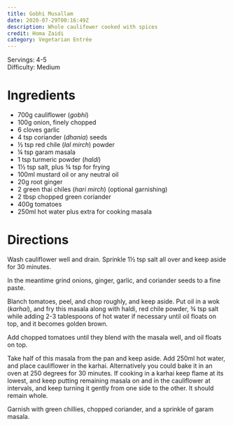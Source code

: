 ```yaml
---
title: Gobhi Musallam
date: 2020-07-29T00:16:49Z
description: Whole caulifower cooked with spices
credit: Homa Zaidi
category: Vegetarian Entrée
---
```

Servings: 4-5  
Difficulty: Medium  

# Ingredients
* 700g cauliflower (_gobhi_)
* 100g onion, finely chopped
* 6 cloves garlic
* 4 tsp coriander (_dhania_) seeds 
* ½ tsp red chile (_lal mirch_) powder
* ¼ tsp garam masala 
* 1 tsp turmeric powder (_haldi_)
* 1½ tsp salt, plus ¾ tsp for frying
* 100ml mustard oil or any neutral oil
* 20g root ginger
* 2 green thai chiles (_hari mirch_) (optional garnishing)
* 2 tbsp chopped green coriander
* 400g tomatoes 
* 250ml hot water plus extra for cooking masala

# Directions
Wash cauliflower well and drain. Sprinkle 1½ tsp salt all over and keep aside for 30 minutes. 

In the meantime grind onions, ginger, garlic, and coriander seeds to a fine paste. 

Blanch tomatoes, peel, and chop roughly, and keep aside. Put oil in a wok (_karhai_), and fry this masala along with haldi, red chile powder, ¾ tsp salt while adding 2-3 tablespoons of hot water if necessary until oil floats on top, and it becomes golden brown. 

Add chopped tomatoes until they blend with the masala well, and oil floats on top.

Take half of this masala from the pan and keep aside. Add 250ml hot water, and place cauliflower in the karhai. Alternatively you could bake it in an oven at 250 degrees for 30 minutes. If cooking in a karhai keep flame at its lowest, and keep putting remaining masala on and in the cauliflower at intervals, and keep turning it gently from one side to the other. It should remain whole. 

Garnish with green chillies, chopped coriander, and a sprinkle of garam masala.
